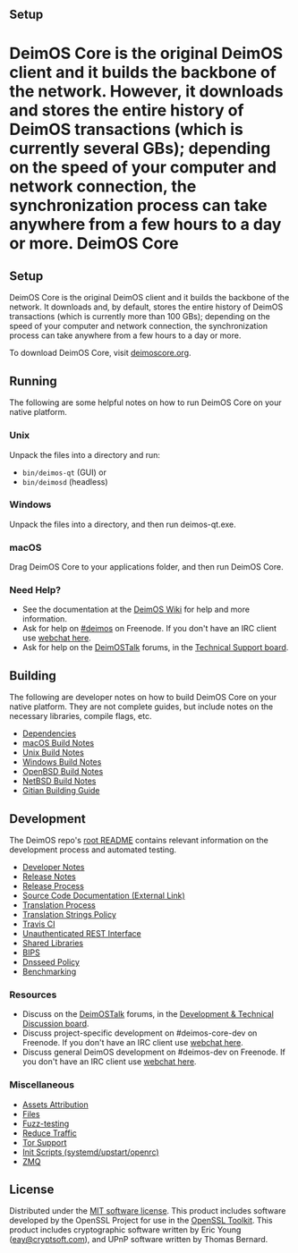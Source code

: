 
Setup
---------------------
DeimOS Core is the original DeimOS client and it builds the backbone of the network. However, it downloads and stores the entire history of DeimOS transactions (which is currently several GBs); depending on the speed of your computer and network connection, the synchronization process can take anywhere from a few hours to a day or more.
DeimOS Core
=============

Setup
---------------------
DeimOS Core is the original DeimOS client and it builds the backbone of the network. It downloads and, by default, stores the entire history of DeimOS transactions (which is currently more than 100 GBs); depending on the speed of your computer and network connection, the synchronization process can take anywhere from a few hours to a day or more.

To download DeimOS Core, visit [deimoscore.org](https://deimoscore.org/en/releases/).

Running
---------------------
The following are some helpful notes on how to run DeimOS Core on your native platform.

### Unix

Unpack the files into a directory and run:

- `bin/deimos-qt` (GUI) or
- `bin/deimosd` (headless)

### Windows

Unpack the files into a directory, and then run deimos-qt.exe.

### macOS

Drag DeimOS Core to your applications folder, and then run DeimOS Core.

### Need Help?

* See the documentation at the [DeimOS Wiki](https://en.deimos.it/wiki/Main_Page)
for help and more information.
* Ask for help on [#deimos](http://webchat.freenode.net?channels=deimos) on Freenode. If you don't have an IRC client use [webchat here](http://webchat.freenode.net?channels=deimos).
* Ask for help on the [DeimOSTalk](https://deimostalk.org/) forums, in the [Technical Support board](https://deimostalk.org/index.php?board=4.0).

Building
---------------------
The following are developer notes on how to build DeimOS Core on your native platform. They are not complete guides, but include notes on the necessary libraries, compile flags, etc.

- [Dependencies](dependencies.md)
- [macOS Build Notes](build-osx.md)
- [Unix Build Notes](build-unix.md)
- [Windows Build Notes](build-windows.md)
- [OpenBSD Build Notes](build-openbsd.md)
- [NetBSD Build Notes](build-netbsd.md)
- [Gitian Building Guide](gitian-building.md)

Development
---------------------
The DeimOS repo's [root README](/README.md) contains relevant information on the development process and automated testing.

- [Developer Notes](developer-notes.md)
- [Release Notes](release-notes.md)
- [Release Process](release-process.md)
- [Source Code Documentation (External Link)](https://dev.visucore.com/deimos/doxygen/)
- [Translation Process](translation_process.md)
- [Translation Strings Policy](translation_strings_policy.md)
- [Travis CI](travis-ci.md)
- [Unauthenticated REST Interface](REST-interface.md)
- [Shared Libraries](shared-libraries.md)
- [BIPS](bips.md)
- [Dnsseed Policy](dnsseed-policy.md)
- [Benchmarking](benchmarking.md)

### Resources
* Discuss on the [DeimOSTalk](https://deimostalk.org/) forums, in the [Development & Technical Discussion board](https://deimostalk.org/index.php?board=6.0).
* Discuss project-specific development on #deimos-core-dev on Freenode. If you don't have an IRC client use [webchat here](http://webchat.freenode.net/?channels=deimos-core-dev).
* Discuss general DeimOS development on #deimos-dev on Freenode. If you don't have an IRC client use [webchat here](http://webchat.freenode.net/?channels=deimos-dev).

### Miscellaneous
- [Assets Attribution](assets-attribution.md)
- [Files](files.md)
- [Fuzz-testing](fuzzing.md)
- [Reduce Traffic](reduce-traffic.md)
- [Tor Support](tor.md)
- [Init Scripts (systemd/upstart/openrc)](init.md)
- [ZMQ](zmq.md)

License
---------------------
Distributed under the [MIT software license](/COPYING).
This product includes software developed by the OpenSSL Project for use in the [OpenSSL Toolkit](https://www.openssl.org/). This product includes
cryptographic software written by Eric Young ([eay@cryptsoft.com](mailto:eay@cryptsoft.com)), and UPnP software written by Thomas Bernard.
